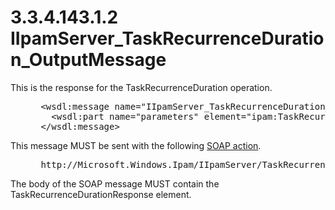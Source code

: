 <html dir="LTR" xmlns:mshelp="http://msdn.microsoft.com/mshelp" xmlns:ddue="http://ddue.schemas.microsoft.com/authoring/2003/5" xmlns:xlink="http://www.w3.org/1999/xlink" xmlns:tool="http://www.microsoft.com/tooltip">
 <body>
 <div id="header">
 <h1 class="heading">3.3.4.143.1.2 IIpamServer_TaskRecurrenceDuration_OutputMessage</h1>
 </div>
 <div id="mainSection">
 <div id="mainBody">
 <div id="allHistory" class="saveHistory"></div>
 <div id="sectionSection0" class="section" name="collapseableSection">
 

<p>This is the response for the TaskRecurrenceDuration
operation.</p>

<dl>
<dd>
<div><pre> &lt;wsdl:message name=&quot;IIpamServer_TaskRecurrenceDuration_OutputMessage&quot;&gt;
   &lt;wsdl:part name=&quot;parameters&quot; element=&quot;ipam:TaskRecurrenceDurationResponse&quot; /&gt;
 &lt;/wsdl:message&gt;
</pre></div>
</dd></dl>

<p>This message MUST be sent with the following <a href="21b4a631-8f28-420f-822f-c5f879d5046e.md#gt_c1358651-96c1-4ce0-8e1f-b0b7a94145e3">SOAP action</a>.</p>

<dl>
<dd>
<div><pre> http://Microsoft.Windows.Ipam/IIpamServer/TaskRecurrenceDurationResponse
</pre></div>
</dd></dl>

<p>The body of the SOAP message MUST contain the
TaskRecurrenceDurationResponse element.</p>


 </div>
 </div>
 </div>
 </body>
</html>